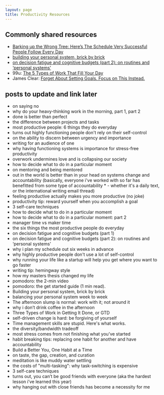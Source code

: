 ```yaml
---
layout: page
title: Productivity Resources
---
```


## Commonly shared resources

* [Barking up the Wrong Tree: Here’s The Schedule Very Successful People Follow Every Day](http://www.bakadesuyo.com/2014/06/schedule/)
* [building your personal system, brick by brick](https://lqb2.github.io/blog/2016/09/05/building-your-personal-system-brick-by-brick/)
* [on decision fatigue and cognitive budgets (part 2): on routines and ‘personal systems’](https://lqb2.github.io/blog/2016/05/09/on-decision-fatigue-and-cognitive-budgets-part/)
* 99u: [The 5 Types of Work That Fill Your Day](http://99u.com/articles/7151/the-5-types-of-work-that-fill-your-day)
* James Clear: [Forget About Setting Goals. Focus on This Instead.](http://jamesclear.com/goals-systems)

## posts to update and link later

* on saying no
* why do your heavy-thinking work in the morning, part 1, part 2
* done is better than perfect
* the difference between projects and tasks
* most productive people: 6 things they do everyday
* turns out highly functioning people don't rely on their self-control
* on the ability to discern between urgency and importance
* writing for an audience of one
* why having functioning systems is importance for stress-free productivity
* overwork undermines love and is collapsing our society
* how to decide what to do in a particular moment
* on mentoring and being mentored
* out in the world is better than in your head
on systems change and accountability (basically, everyone i've worked with so far has benefitted from some type of accountability * - whether it's a daily text, or the international writing email thread)
* feeling productive actually makes you more productive (no joke)
* productivity tip: reward yourself when you accomplish a goal
* 3 self-care techniques
* how to decide what to do in a particular moment
* how to decide what to do in a particular moment: part 2
* manager time vs maker time
* the six things the most productive people do everyday
* on decision fatigue and cognitive budgets (part 1)
* on decision fatigue and cognitive budgets (part 2): on routines and ‘personal systems’
* why i plan my schedule out six weeks in advance
* why highly productive people don't use a lot of self-control
* why running your life like a startup will help you get where you want to go faster
* writing tip: hemingway style
* how my masters thesis changed my life
* pomodoro: the 2-min video
* pomodoro: the get started guide (1 min read).
* Building your personal system, brick by brick
* balancing your personal system week to week
* The afternoon slump is normal: work with it; not around it
* why i don’t drink coffee in the afternoon
* Three Types of Work in Getting It Done, or GTD
* self-driven change is hard: be forgiving of yourself
* Time management skills are stupid. Here's what works.
* the diversity/bandwidth tradeoff
* most stress comes from not finishing what you’ve started
* habit breaking tips: replacing one habit for another and have accountability
* Build a Better You, One Habit at a Time
* on taste, the gap, creation, and curation
* meditation is like muddy water settling
* the costs of "multi-tasking": why task-switching is expensive
* 3 self-care techniques
* turns out, you can’t be good friends with everyone (aka the hardest lesson i’ve learned this year)
* why hanging out with close friends has become a necessity for me